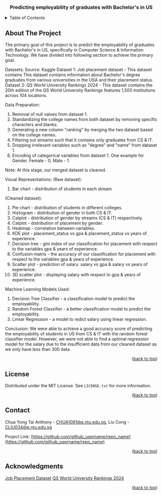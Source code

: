 <!-- Improved compatibility of back to top link: See: https://github.com/othneildrew/Best-README-Template/pull/73 -->
<a name="readme-top"></a>

<h3 align="center">Predicting employability of graduates with Bachelor's in US</h3>

<!-- TABLE OF CONTENTS -->
<details>
  <summary>Table of Contents</summary>
  <ol>
    <li>
      <a href="#about-the-project">About The Project</a>
    </li>
    <li><a href="#license">License</a></li>
    <li><a href="#contact">Contact</a></li>
    <li><a href="#acknowledgments">Acknowledgments</a></li>
  </ol>
</details>



<!-- ABOUT THE PROJECT -->
## About The Project
The primary goal of this project is to predict the employability of graduates with Bachelor's in US, specifically in Computer Science & Information Technology. We have divided into following section to achieve the primary goal. 

Datasets:
Source: Kaggle
Dataset 1: Job placement dataset - This dataset contains This dataset contains information about Bachelor's degree graduates from various universities in the USA and their placement status. 
Dataset 2: QS World University Rankings 2024 - This dataset contains the 20th edition of the QS World University Rankings features 1,500 institutions across 104 locations.

Data Preparation:
1) Removal of null values from dataset 1.
2) Standardizing the college names from both dataset by removing specific characters and blanks.
3) Generating a new column "ranking" by merging the two dataset based on the college names.
4) Filtering out streams such that it contains only graduates from CS & IT.
5) Dropping irrelevant variables such as "degree" and "name" from dataset 1.
6) Encoding of categorical variables from dataset 1. One example for Gender. Female - 0, Male - 1.

Note:
At this stage, our merged dataset is cleaned.

Visual Representations:
(Raw dataset):
1) Bar chart - distribution of students in each stream

(Cleaned dataset):
1) Pie chart - distribution of students in different colleges.
2) Histogram - distribution of gender in both CS & IT.
3) Catplot - distribution of gender by streams (CS & IT) respectively.
4) Catplot - distribution of placement by gender.
5) Heatmap - correlation between variables.
6) KDE plot - placement_status vs gpa & placement_status vs years of experience.
7) Decision tree - gini index of our classification for placement with respect to the variables gpa & years of experience. 
8) Confusion matrix - the accuracy of our classification for placement with respect to the variables gpa & years of experience.
9) Scatter plot - prediction of salary. salary vs gpa & salary vs years of experience.
10) 3D scatter plot - displaying salary with respect to gpa & years of experience.

Machine Learning Models Used:
1) Decision Tree Classifier - a classification model to predict the employability.
2) Random Forest Classifier - a better classification model to predict the employability.
3) Linear Regression - a model to redict salary using linear regression.

Conclusion: 
We were able to achieve a good accuracy score of predicting the employability of students in US from CS & IT with the random forest classifier model. 
However, we were not able to find a optimal regression model for the salary due to the insufficient data from our cleaned dataset as we only have less than 300 data.

<p align="right">(<a href="#readme-top">back to top</a>)</p>

<!-- LICENSE -->
## License

Distributed under the MIT License. See `LICENSE.txt` for more information.

<p align="right">(<a href="#readme-top">back to top</a>)</p>



<!-- CONTACT -->
## Contact

Chua Yong Tai Anthony - CHUA1091@e.ntu.edu.sg, Liu Cong - CLIU034@e.ntu.edu.sg

Project Link: [https://github.com/github_username/repo_name](https://github.com/github_username/repo_name)

<p align="right">(<a href="#readme-top">back to top</a>)</p>



<!-- ACKNOWLEDGMENTS -->
## Acknowledgments

[Job Placement Dataset]
[QS World University Rankings 2024]

<p align="right">(<a href="#readme-top">back to top</a>)</p>

<!-- MARKDOWN LINKS & IMAGES -->
[Job Placement Dataset]: https://www.kaggle.com/datasets/mahad049/job-placement-dataset/data
[QS World University Rankings 2024]: https://www.kaggle.com/datasets/joebeachcapital/qs-world-university-rankings-2024
